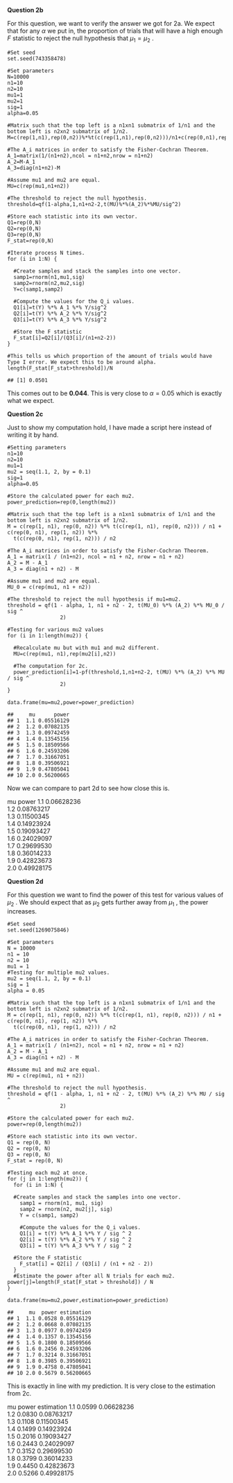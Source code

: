 **Question 2b**

For this question, we want to verify the answer we got for 2a. We expect
that for any
*α*
we put in, the proportion of trials that will have a high enough
*F*
statistic to reject the null hypothesis that
*μ*<sub>1</sub> = *μ*<sub>2</sub>
.

    #Set seed
    set.seed(743358478)

    #Set parameters
    N=10000
    n1=10
    n2=10
    mu1=1
    mu2=1
    sig=1
    alpha=0.05

    #Matrix such that the top left is a n1xn1 submatrix of 1/n1 and the bottom left is n2xn2 submatrix of 1/n2.
    M=c(rep(1,n1),rep(0,n2))%*%t(c(rep(1,n1),rep(0,n2)))/n1+c(rep(0,n1),rep(1,n2))%*%t(c(rep(0,n1),rep(1,n2)))/n2

    #The A_i matrices in order to satisfy the Fisher-Cochran Theorem.
    A_1=matrix(1/(n1+n2),ncol = n1+n2,nrow = n1+n2)
    A_2=M-A_1
    A_3=diag(n1+n2)-M

    #Assume mu1 and mu2 are equal.
    MU=c(rep(mu1,n1+n2))

    #The threshold to reject the null hypothesis.
    threshold=qf(1-alpha,1,n1+n2-2,t(MU)%*%(A_2)%*%MU/sig^2)

    #Store each statistic into its own vector.
    Q1=rep(0,N)
    Q2=rep(0,N)
    Q3=rep(0,N)
    F_stat=rep(0,N)

    #Iterate process N times.
    for (i in 1:N) {
      
      #Create samples and stack the samples into one vector.
      samp1=rnorm(n1,mu1,sig)
      samp2=rnorm(n2,mu2,sig)
      Y=c(samp1,samp2)
      
      #Compute the values for the Q_i values.
      Q1[i]=t(Y) %*% A_1 %*% Y/sig^2
      Q2[i]=t(Y) %*% A_2 %*% Y/sig^2
      Q3[i]=t(Y) %*% A_3 %*% Y/sig^2

      #Store the F statistic
      F_stat[i]=Q2[i]/(Q3[i]/(n1+n2-2))
    }

    #This tells us which proportion of the amount of trials would have Type I error. We expect this to be around alpha.
    length(F_stat[F_stat>threshold])/N

    ## [1] 0.0501

This comes out to be **0.044**. This is very close to
*α* = 0.05
which is exactly what we expect.

**Question 2c**

Just to show my computation hold, I have made a script here instead of
writing it by hand.

    #Setting parameters
    n1=10
    n2=10
    mu1=1
    mu2 = seq(1.1, 2, by = 0.1)
    sig=1
    alpha=0.05

    #Store the calculated power for each mu2.
    power_prediction=rep(0,length(mu2))

    #Matrix such that the top left is a n1xn1 submatrix of 1/n1 and the bottom left is n2xn2 submatrix of 1/n2.
    M = c(rep(1, n1), rep(0, n2)) %*% t(c(rep(1, n1), rep(0, n2))) / n1 + c(rep(0, n1), rep(1, n2)) %*%
      t(c(rep(0, n1), rep(1, n2))) / n2

    #The A_i matrices in order to satisfy the Fisher-Cochran Theorem.
    A_1 = matrix(1 / (n1+n2), ncol = n1 + n2, nrow = n1 + n2)
    A_2 = M - A_1
    A_3 = diag(n1 + n2) - M

    #Assume mu1 and mu2 are equal.
    MU_0 = c(rep(mu1, n1 + n2))

    #The threshold to reject the null hypothesis if mu1=mu2.
    threshold = qf(1 - alpha, 1, n1 + n2 - 2, t(MU_0) %*% (A_2) %*% MU_0 / sig ^
                     2)

    #Testing for various mu2 values
    for (i in 1:length(mu2)) {
      
      #Recalculate mu but with mu1 and mu2 different.
      MU=c(rep(mu1, n1),rep(mu2[i],n2))
      
      #The computation for 2c.
      power_prediction[i]=1-pf(threshold,1,n1+n2-2, t(MU) %*% (A_2) %*% MU / sig ^
                     2)
    }

    data.frame(mu=mu2,power=power_prediction)

    ##     mu      power
    ## 1  1.1 0.05516129
    ## 2  1.2 0.07082135
    ## 3  1.3 0.09742459
    ## 4  1.4 0.13545156
    ## 5  1.5 0.18509566
    ## 6  1.6 0.24593206
    ## 7  1.7 0.31667051
    ## 8  1.8 0.39506921
    ## 9  1.9 0.47805041
    ## 10 2.0 0.56200665

Now we can compare to part 2d to see how close this is.

mu power 1.1 0.06628236  
1.2 0.08763217  
1.3 0.11500345  
1.4 0.14923924  
1.5 0.19093427  
1.6 0.24029097  
1.7 0.29699530  
1.8 0.36014233  
1.9 0.42823673  
2.0 0.49928175

**Question 2d**

For this question we want to find the power of this test for various
values of
*μ*<sub>2</sub>
. We should expect that as
*μ*<sub>2</sub>
gets further away from
*μ*<sub>1</sub>
, the power increases.

    #Set seed
    set.seed(1269075846)

    #Set parameters
    N = 10000
    n1 = 10
    n2 = 10
    mu1 = 1
    #Testing for multiple mu2 values.
    mu2 = seq(1.1, 2, by = 0.1)
    sig = 1
    alpha = 0.05

    #Matrix such that the top left is a n1xn1 submatrix of 1/n1 and the bottom left is n2xn2 submatrix of 1/n2.
    M = c(rep(1, n1), rep(0, n2)) %*% t(c(rep(1, n1), rep(0, n2))) / n1 + c(rep(0, n1), rep(1, n2)) %*%
      t(c(rep(0, n1), rep(1, n2))) / n2

    #The A_i matrices in order to satisfy the Fisher-Cochran Theorem.
    A_1 = matrix(1 / (n1+n2), ncol = n1 + n2, nrow = n1 + n2)
    A_2 = M - A_1
    A_3 = diag(n1 + n2) - M

    #Assume mu1 and mu2 are equal.
    MU = c(rep(mu1, n1 + n2))

    #The threshold to reject the null hypothesis.
    threshold = qf(1 - alpha, 1, n1 + n2 - 2, t(MU) %*% (A_2) %*% MU / sig ^
                     2)

    #Store the calculated power for each mu2.
    power=rep(0,length(mu2))

    #Store each statistic into its own vector.
    Q1 = rep(0, N)
    Q2 = rep(0, N)
    Q3 = rep(0, N)
    F_stat = rep(0, N)

    #Testing each mu2 at once.
    for (j in 1:length(mu2)) {
      for (i in 1:N) {
      
      #Create samples and stack the samples into one vector.
        samp1 = rnorm(n1, mu1, sig)
        samp2 = rnorm(n2, mu2[j], sig)
        Y = c(samp1, samp2)
        
        #Compute the values for the Q_i values.
        Q1[i] = t(Y) %*% A_1 %*% Y / sig ^ 2
        Q2[i] = t(Y) %*% A_2 %*% Y / sig ^ 2
        Q3[i] = t(Y) %*% A_3 %*% Y / sig ^ 2
        
      #Store the F statistic
        F_stat[i] = Q2[i] / (Q3[i] / (n1 + n2 - 2))
      }
      #Estimate the power after all N trials for each mu2.
    power[j]=length(F_stat[F_stat > threshold]) / N
    }

    data.frame(mu=mu2,power,estimation=power_prediction)

    ##     mu  power estimation
    ## 1  1.1 0.0528 0.05516129
    ## 2  1.2 0.0668 0.07082135
    ## 3  1.3 0.0977 0.09742459
    ## 4  1.4 0.1357 0.13545156
    ## 5  1.5 0.1800 0.18509566
    ## 6  1.6 0.2456 0.24593206
    ## 7  1.7 0.3214 0.31667051
    ## 8  1.8 0.3985 0.39506921
    ## 9  1.9 0.4758 0.47805041
    ## 10 2.0 0.5679 0.56200665

This is exactly in line with my prediction. It is very close to the
estimation from 2c.

mu power estimation 1.1 0.0599 0.06628236  
1.2 0.0830 0.08763217  
1.3 0.1108 0.11500345  
1.4 0.1499 0.14923924  
1.5 0.2016 0.19093427  
1.6 0.2443 0.24029097  
1.7 0.3152 0.29699530  
1.8 0.3799 0.36014233  
1.9 0.4450 0.42823673  
2.0 0.5266 0.49928175
